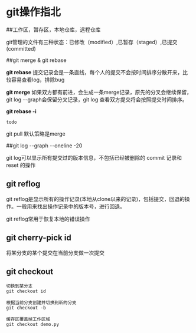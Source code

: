 # git操作指北

##工作区，暂存区，本地仓库，远程仓库

git管理的文件有三种状态：已修改（modified）,已暂存（staged）,已提交(committed)



##git merge & git rebase

**git rebase** 提交记录会是一条直线，每个人的提交不会按时间排序分散开来，比较容易查看log，排除bug

**git merge** 如果双方都有前进，会生成一条merge记录，原先的分叉会继续保留，git log --graph会保留分叉记录，git log 查看双方提交将会按照提交时间排序。 

**git rebase -i**

```
todo
```

git pull 默认策略是merge

##git log --graph --oneline -20

git log可以显示所有提交过的版本信息，不包括已经被删除的 commit 记录和 reset 的操作

## git reflog



git reflog是显示所有的操作记录(本地从clone以来的记录)，包括提交，回退的操作。一般用来找出操作记录中的版本号，进行回退。

git reflog常用于恢复本地的错误操作



## git cherry-pick id

将某分支的某个提交在当前分支做一次提交



## git checkout

```
切换到某分支
git checkout id

根据当前分支创建并切换到新的分支
git checkout -b 

缓存区覆盖掉工作区域
git checkout demo.py 
```

